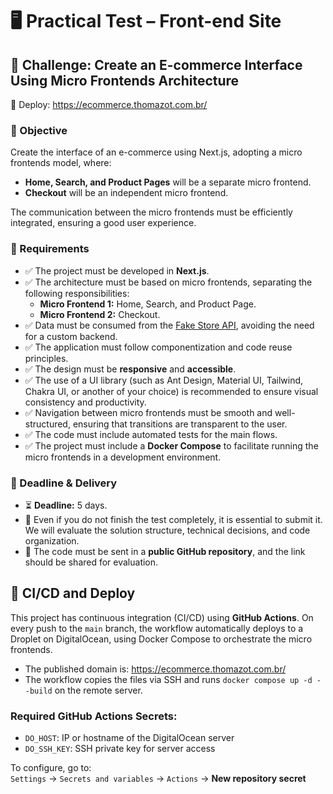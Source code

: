 # 🖥 Practical Test – Front-end Site

## 📌 Challenge: Create an E-commerce Interface Using Micro Frontends Architecture

🔗 Deploy: https://ecommerce.thomazot.com.br/

### 🎯 Objective
Create the interface of an e-commerce using Next.js, adopting a micro frontends model, where:
- **Home, Search, and Product Pages** will be a separate micro frontend.
- **Checkout** will be an independent micro frontend.

The communication between the micro frontends must be efficiently integrated, ensuring a good user experience.

### 📜 Requirements
- ✅ The project must be developed in **Next.js**.
- ✅ The architecture must be based on micro frontends, separating the following responsibilities:
  - **Micro Frontend 1:** Home, Search, and Product Page.
  - **Micro Frontend 2:** Checkout.
- ✅ Data must be consumed from the [Fake Store API](https://fakestoreapi.com/), avoiding the need for a custom backend.
- ✅ The application must follow componentization and code reuse principles.
- ✅ The design must be **responsive** and **accessible**.
- ✅ The use of a UI library (such as Ant Design, Material UI, Tailwind, Chakra UI, or another of your choice) is recommended to ensure visual consistency and productivity.
- ✅ Navigation between micro frontends must be smooth and well-structured, ensuring that transitions are transparent to the user.
- ✅ The code must include automated tests for the main flows.
- ✅ The project must include a **Docker Compose** to facilitate running the micro frontends in a development environment.

### 📌 Deadline & Delivery
- ⏳ **Deadline:** 5 days.
- 📌 Even if you do not finish the test completely, it is essential to submit it. We will evaluate the solution structure, technical decisions, and code organization.
- 📂 The code must be sent in a **public GitHub repository**, and the link should be shared for evaluation. 

## 🚀 CI/CD and Deploy

This project has continuous integration (CI/CD) using **GitHub Actions**. On every push to the `main` branch, the workflow automatically deploys to a Droplet on DigitalOcean, using Docker Compose to orchestrate the micro frontends.

- The published domain is: https://ecommerce.thomazot.com.br/
- The workflow copies the files via SSH and runs `docker compose up -d --build` on the remote server.

### Required GitHub Actions Secrets:
- `DO_HOST`: IP or hostname of the DigitalOcean server
- `DO_SSH_KEY`: SSH private key for server access

To configure, go to:  
`Settings` → `Secrets and variables` → `Actions` → **New repository secret** 